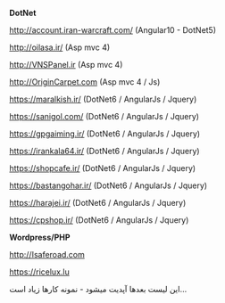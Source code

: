    **DotNet**
   
http://account.iran-warcraft.com/ (Angular10 - DotNet5)

http://oilasa.ir/ (Asp mvc 4)

http://VNSPanel.ir (Asp mvc 4)

http://OriginCarpet.com (Asp mvc 4 / Js)

https://maralkish.ir/ (DotNet6 / AngularJs / Jquery)

https://sanigol.com/ (DotNet6 / AngularJs / Jquery)

https://gpgaiming.ir/ (DotNet6 / AngularJs / Jquery)

https://irankala64.ir/ (DotNet6 / AngularJs / Jquery)

https://shopcafe.ir/ (DotNet6 / AngularJs / Jquery)

https://bastangohar.ir/ (DotNet6 / AngularJs / Jquery)

https://harajei.ir/ (DotNet6 / AngularJs / Jquery)

https://cpshop.ir/ (DotNet6 / AngularJs / Jquery)

   **Wordpress/PHP**

http://Isaferoad.com

https://ricelux.lu

این لیست بعدها آپدیت میشود - نمونه کارها زیاد است...
